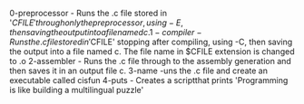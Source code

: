 0-preprocessor - Runs the .c file stored in '$CFILE' through only the preprocessor, using -E, then saving the output into a file named c.
1-compiler - Runs the .c file stored in '$CFILE' stopping after compiling, using -C, then saving the output into a file named c. The file name in $CFILE extension is changed to .o
2-assembler - Runs the .c file through to the assembly generation and then saves it in an output file c.
3-name -uns the .c file and create an executable called cisfun
4-puts - Creates a scriptthat prints 'Programming is like building a multilingual puzzle'
